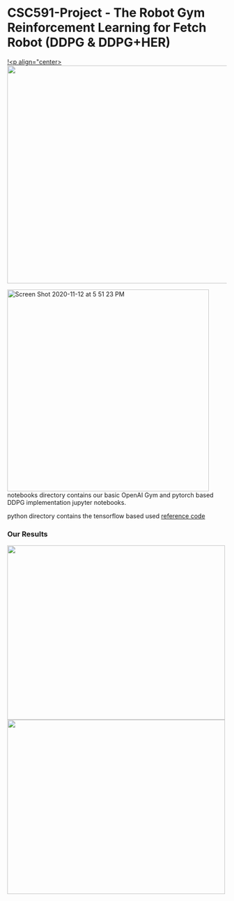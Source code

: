 # CSC591-Project -  The Robot Gym Reinforcement Learning for Fetch Robot (DDPG & DDPG+HER)

[!<p align="center><img src="https://user-images.githubusercontent.com/25856691/104143912-5b2c7100-538f-11eb-92f1-7d8e969263bc.png" width="800" height="500"></p>](https://user-images.githubusercontent.com/25856691/104143764-d2153a00-538e-11eb-8883-013aa4fbf3d5.mp4)

<img width="463" alt="Screen Shot 2020-11-12 at 5 51 23 PM" src="https://user-images.githubusercontent.com/25856691/99006724-e82e8780-2510-11eb-9fa5-acb7be65ee9f.png">
notebooks directory contains our basic OpenAI Gym and pytorch based DDPG implementation jupyter notebooks. 

python directory contains the tensorflow based used [reference code](https://github.com/pipatth/robot-rl-cscie89)

### Our Results

<p float="left">
  <img src="https://user-images.githubusercontent.com/25856691/99007206-bf5ac200-2511-11eb-8f98-b0c3084dba11.png" width="500" height="400"/>
  <img src="https://user-images.githubusercontent.com/25856691/99007213-c2ee4900-2511-11eb-8caa-5d574909cf73.png" width="500" height="400"/>
</p>




